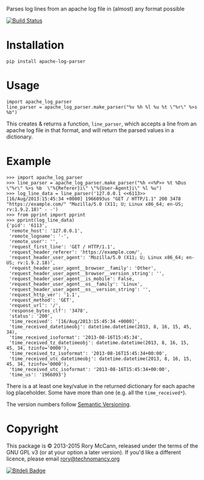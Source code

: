 Parses log lines from an apache log file in (almost) any format possible

[![Build Status](https://travis-ci.org/rory/apache-log-parser.png?branch=master)](https://travis-ci.org/rory/apache-log-parser)

Installation
============

    pip install apache-log-parser

Usage
=====

    import apache_log_parser
    line_parser = apache_log_parser.make_parser("%v %h %l %u %t \"%r\" %>s %b")

This creates & returns a function, ``line_parser``, which accepts a line from an apache log file in that format, and will return the parsed values in a dictionary.

Example
=======

    >>> import apache_log_parser
    >>> line_parser = apache_log_parser.make_parser("%h <<%P>> %t %Dus \"%r\" %>s %b  \"%{Referer}i\" \"%{User-Agent}i\" %l %u")
    >>> log_line_data = line_parser('127.0.0.1 <<6113>> [16/Aug/2013:15:45:34 +0000] 1966093us "GET / HTTP/1.1" 200 3478  "https://example.com/" "Mozilla/5.0 (X11; U; Linux x86_64; en-US; rv:1.9.2.18)" - -')
    >>> from pprint import pprint
    >>> pprint(log_line_data)
    {'pid': '6113',
     'remote_host': '127.0.0.1',
     'remote_logname': '-',
     'remote_user': '',
     'request_first_line': 'GET / HTTP/1.1',
     'request_header_referer': 'https://example.com/',
     'request_header_user_agent': 'Mozilla/5.0 (X11; U; Linux x86_64; en-US; rv:1.9.2.18)',
     'request_header_user_agent__browser__family': 'Other',
     'request_header_user_agent__browser__version_string': '',
     'request_header_user_agent__is_mobile': False,
     'request_header_user_agent__os__family': 'Linux',
     'request_header_user_agent__os__version_string': '',
     'request_http_ver': '1.1',
     'request_method': 'GET',
     'request_url': '/',
     'response_bytes_clf': '3478',
     'status': '200',
     'time_received': '[16/Aug/2013:15:45:34 +0000]',
     'time_received_datetimeobj': datetime.datetime(2013, 8, 16, 15, 45, 34),
     'time_received_isoformat': '2013-08-16T15:45:34',
     'time_received_tz_datetimeobj': datetime.datetime(2013, 8, 16, 15, 45, 34, tzinfo='0000'),
     'time_received_tz_isoformat': '2013-08-16T15:45:34+00:00',
     'time_received_utc_datetimeobj': datetime.datetime(2013, 8, 16, 15, 45, 34, tzinfo='0000'),
     'time_received_utc_isoformat': '2013-08-16T15:45:34+00:00',
     'time_us': '1966093'}

There is a at least one key/value in the returned dictionary for each apache log placeholder. Some have more than one (e.g. all the `time_received*`).

The version numbers follow [Semantic Versioning](http://semver.org/).

Copyright
=========

This package is © 2013-2015 Rory McCann, released under the terms of the GNU GPL v3 (or at your option a later version). If you'd like a different licence, please email <rory@technomancy.org>


[![Bitdeli Badge](https://d2weczhvl823v0.cloudfront.net/rory/apache-log-parser/trend.png)](https://bitdeli.com/free "Bitdeli Badge")

